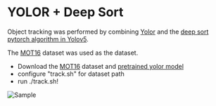 # YOLOR + Deep Sort

Object tracking was performed by combining [Yolor](https://github.com/WongKinYiu/yolor) and the [deep sort pytorch algorithm in Yolov5](https://github.com/mikel-brostrom/Yolov5_DeepSort_Pytorch).

The [MOT16](https://motchallenge.net/data/MOT16/) dataset was used as the dataset.

- Download the [MOT16](https://motchallenge.net/data/MOT16/) dataset and [pretrained yolor model](https://drive.google.com/file/d/1Tdn3yqpZ79X7R1Ql0zNlNScB1Dv9Fp76/view?usp=sharing) 
- configure "track.sh" for dataset path 
- run ./track.sh!
 
![Sample](https://user-images.githubusercontent.com/1481904/142205625-ccdffff5-0d2a-4859-a540-58660ed45488.gif)
